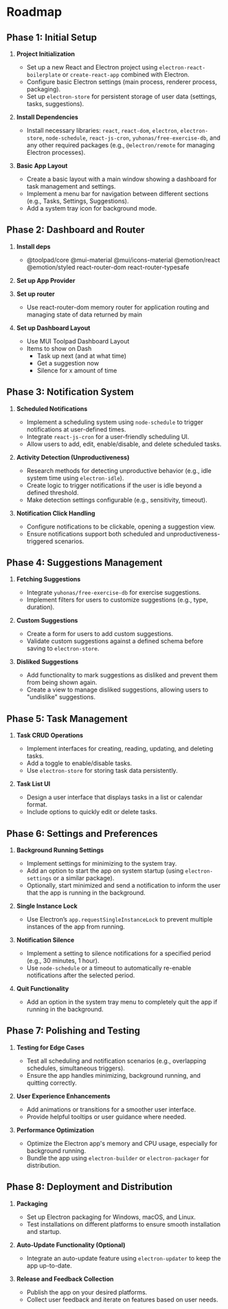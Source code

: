 # Roadmap

## Phase 1: Initial Setup

1. **Project Initialization**

   - Set up a new React and Electron project using `electron-react-boilerplate` or `create-react-app` combined with Electron.
   - Configure basic Electron settings (main process, renderer process, packaging).
   - Set up `electron-store` for persistent storage of user data (settings, tasks, suggestions).

2. **Install Dependencies**

   - Install necessary libraries: `react`, `react-dom`, `electron`, `electron-store`, `node-schedule`, `react-js-cron`, `yuhonas/free-exercise-db`, and any other required packages (e.g., `@electron/remote` for managing Electron processes).

3. **Basic App Layout**
   - Create a basic layout with a main window showing a dashboard for task management and settings.
   - Implement a menu bar for navigation between different sections (e.g., Tasks, Settings, Suggestions).
   - Add a system tray icon for background mode.

## Phase 2: Dashboard and Router

1. **Install deps**

   - @toolpad/core @mui-material @mui/icons-material @emotion/react @emotion/styled react-router-dom react-router-typesafe

2. **Set up App Provider**

3. **Set up router**

   - Use react-router-dom memory router for application routing and managing state of data returned by main

4. **Set up Dashboard Layout**

   - Use MUI Toolpad Dashboard Layout
   - Items to show on Dash
     - Task up next (and at what time)
     - Get a suggestion now
     - Silence for x amount of time

## Phase 3: Notification System

1. **Scheduled Notifications**

   - Implement a scheduling system using `node-schedule` to trigger notifications at user-defined times.
   - Integrate `react-js-cron` for a user-friendly scheduling UI.
   - Allow users to add, edit, enable/disable, and delete scheduled tasks.

2. **Activity Detection (Unproductiveness)**

   - Research methods for detecting unproductive behavior (e.g., idle system time using `electron-idle`).
   - Create logic to trigger notifications if the user is idle beyond a defined threshold.
   - Make detection settings configurable (e.g., sensitivity, timeout).

3. **Notification Click Handling**
   - Configure notifications to be clickable, opening a suggestion view.
   - Ensure notifications support both scheduled and unproductiveness-triggered scenarios.

## Phase 4: Suggestions Management

1. **Fetching Suggestions**

   - Integrate `yuhonas/free-exercise-db` for exercise suggestions.
   - Implement filters for users to customize suggestions (e.g., type, duration).

2. **Custom Suggestions**

   - Create a form for users to add custom suggestions.
   - Validate custom suggestions against a defined schema before saving to `electron-store`.

3. **Disliked Suggestions**
   - Add functionality to mark suggestions as disliked and prevent them from being shown again.
   - Create a view to manage disliked suggestions, allowing users to "undislike" suggestions.

## Phase 5: Task Management

1. **Task CRUD Operations**

   - Implement interfaces for creating, reading, updating, and deleting tasks.
   - Add a toggle to enable/disable tasks.
   - Use `electron-store` for storing task data persistently.

2. **Task List UI**
   - Design a user interface that displays tasks in a list or calendar format.
   - Include options to quickly edit or delete tasks.

## Phase 6: Settings and Preferences

1. **Background Running Settings**

   - Implement settings for minimizing to the system tray.
   - Add an option to start the app on system startup (using `electron-settings` or a similar package).
   - Optionally, start minimized and send a notification to inform the user that the app is running in the background.

2. **Single Instance Lock**

   - Use Electron’s `app.requestSingleInstanceLock` to prevent multiple instances of the app from running.

3. **Notification Silence**

   - Implement a setting to silence notifications for a specified period (e.g., 30 minutes, 1 hour).
   - Use `node-schedule` or a timeout to automatically re-enable notifications after the selected period.

4. **Quit Functionality**
   - Add an option in the system tray menu to completely quit the app if running in the background.

## Phase 7: Polishing and Testing

1. **Testing for Edge Cases**

   - Test all scheduling and notification scenarios (e.g., overlapping schedules, simultaneous triggers).
   - Ensure the app handles minimizing, background running, and quitting correctly.

2. **User Experience Enhancements**

   - Add animations or transitions for a smoother user interface.
   - Provide helpful tooltips or user guidance where needed.

3. **Performance Optimization**
   - Optimize the Electron app's memory and CPU usage, especially for background running.
   - Bundle the app using `electron-builder` or `electron-packager` for distribution.

## Phase 8: Deployment and Distribution

1. **Packaging**

   - Set up Electron packaging for Windows, macOS, and Linux.
   - Test installations on different platforms to ensure smooth installation and startup.

2. **Auto-Update Functionality (Optional)**

   - Integrate an auto-update feature using `electron-updater` to keep the app up-to-date.

3. **Release and Feedback Collection**
   - Publish the app on your desired platforms.
   - Collect user feedback and iterate on features based on user needs.
